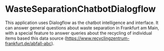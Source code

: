# WasteSeparationChatbotDialogflow
This application uses Dialogflow as the chatbot intelligence and interface. It can answer general questions about waste separation in Frankfurt am Main, with a special feature to answer queries about the recycling of individual items based this data source (https://www.recyclingzentrum-frankfurt.de/abfall-abc). 

